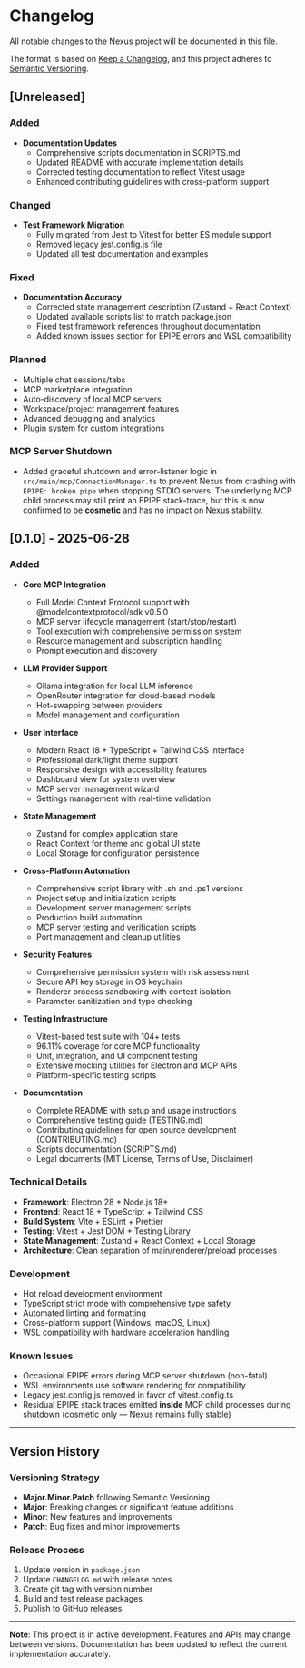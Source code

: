 # Changelog

All notable changes to the Nexus project will be documented in this file.

The format is based on [Keep a Changelog](https://keepachangelog.com/en/1.0.0/),
and this project adheres to [Semantic Versioning](https://semver.org/spec/v2.0.0.html).

## [Unreleased]

### Added
- **Documentation Updates**
  - Comprehensive scripts documentation in SCRIPTS.md
  - Updated README with accurate implementation details
  - Corrected testing documentation to reflect Vitest usage
  - Enhanced contributing guidelines with cross-platform support

### Changed
- **Test Framework Migration**
  - Fully migrated from Jest to Vitest for better ES module support
  - Removed legacy jest.config.js file
  - Updated all test documentation and examples

### Fixed
- **Documentation Accuracy**
  - Corrected state management description (Zustand + React Context)
  - Updated available scripts list to match package.json
  - Fixed test framework references throughout documentation
  - Added known issues section for EPIPE errors and WSL compatibility

### Planned
- Multiple chat sessions/tabs
- MCP marketplace integration
- Auto-discovery of local MCP servers
- Workspace/project management features
- Advanced debugging and analytics
- Plugin system for custom integrations

### MCP Server Shutdown
  - Added graceful shutdown and error-listener logic in `src/main/mcp/ConnectionManager.ts` to prevent Nexus from crashing with `EPIPE: broken pipe` when stopping STDIO servers.  The underlying MCP child process may still print an EPIPE stack-trace, but this is now confirmed to be **cosmetic** and has no impact on Nexus stability.

## [0.1.0] - 2025-06-28

### Added
- **Core MCP Integration**
  - Full Model Context Protocol support with @modelcontextprotocol/sdk v0.5.0
  - MCP server lifecycle management (start/stop/restart)
  - Tool execution with comprehensive permission system
  - Resource management and subscription handling
  - Prompt execution and discovery

- **LLM Provider Support**
  - Ollama integration for local LLM inference
  - OpenRouter integration for cloud-based models
  - Hot-swapping between providers
  - Model management and configuration

- **User Interface**
  - Modern React 18 + TypeScript + Tailwind CSS interface
  - Professional dark/light theme support
  - Responsive design with accessibility features
  - Dashboard view for system overview
  - MCP server management wizard
  - Settings management with real-time validation

- **State Management**
  - Zustand for complex application state
  - React Context for theme and global UI state
  - Local Storage for configuration persistence

- **Cross-Platform Automation**
  - Comprehensive script library with .sh and .ps1 versions
  - Project setup and initialization scripts
  - Development server management scripts
  - Production build automation
  - MCP server testing and verification scripts
  - Port management and cleanup utilities

- **Security Features**
  - Comprehensive permission system with risk assessment
  - Secure API key storage in OS keychain
  - Renderer process sandboxing with context isolation
  - Parameter sanitization and type checking

- **Testing Infrastructure**
  - Vitest-based test suite with 104+ tests
  - 96.11% coverage for core MCP functionality
  - Unit, integration, and UI component testing
  - Extensive mocking utilities for Electron and MCP APIs
  - Platform-specific testing scripts

- **Documentation**
  - Complete README with setup and usage instructions
  - Comprehensive testing guide (TESTING.md)
  - Contributing guidelines for open source development (CONTRIBUTING.md)
  - Scripts documentation (SCRIPTS.md)
  - Legal documents (MIT License, Terms of Use, Disclaimer)

### Technical Details
- **Framework**: Electron 28 + Node.js 18+
- **Frontend**: React 18 + TypeScript + Tailwind CSS
- **Build System**: Vite + ESLint + Prettier
- **Testing**: Vitest + Jest DOM + Testing Library
- **State Management**: Zustand + React Context + Local Storage
- **Architecture**: Clean separation of main/renderer/preload processes

### Development
- Hot reload development environment
- TypeScript strict mode with comprehensive type safety
- Automated linting and formatting
- Cross-platform support (Windows, macOS, Linux)
- WSL compatibility with hardware acceleration handling

### Known Issues
- Occasional EPIPE errors during MCP server shutdown (non-fatal)
- WSL environments use software rendering for compatibility
- Legacy jest.config.js removed in favor of vitest.config.ts
- Residual EPIPE stack traces emitted **inside** MCP child processes during shutdown (cosmetic only — Nexus remains fully stable)

---

## Version History

### Versioning Strategy
- **Major.Minor.Patch** following Semantic Versioning
- **Major**: Breaking changes or significant feature additions
- **Minor**: New features and improvements
- **Patch**: Bug fixes and minor improvements

### Release Process
1. Update version in `package.json`
2. Update `CHANGELOG.md` with release notes
3. Create git tag with version number
4. Build and test release packages
5. Publish to GitHub releases

---

**Note**: This project is in active development. Features and APIs may change between versions. Documentation has been updated to reflect the current implementation accurately. 